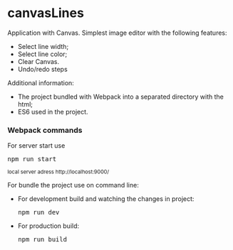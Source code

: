 # canvasLines

Application with Canvas. Simplest image editor with the following features:
<ul>
  <li>Select line width;</li> 
  <li>Select line color;</li>
  <li>Clear Canvas.</li>
  <li>Undo/redo steps</li>
</ul>
Additional information:
<ul>
  <li>The project bundled with Webpack into a separated directory with the html;</li>
  <li>ES6 used in the project.</li>
</ul>

### Webpack commands
For server start use
<pre>npm run start</pre>
<small>local server adress http://localhost:9000/</small>

For bundle the project use on command line:
<ul>
  <li>For development build and watching the changes in project:
    <pre>npm run dev</pre>
  </li>
  <li>For production build:
    <pre>npm run build</pre>
  </li>
</ul>
